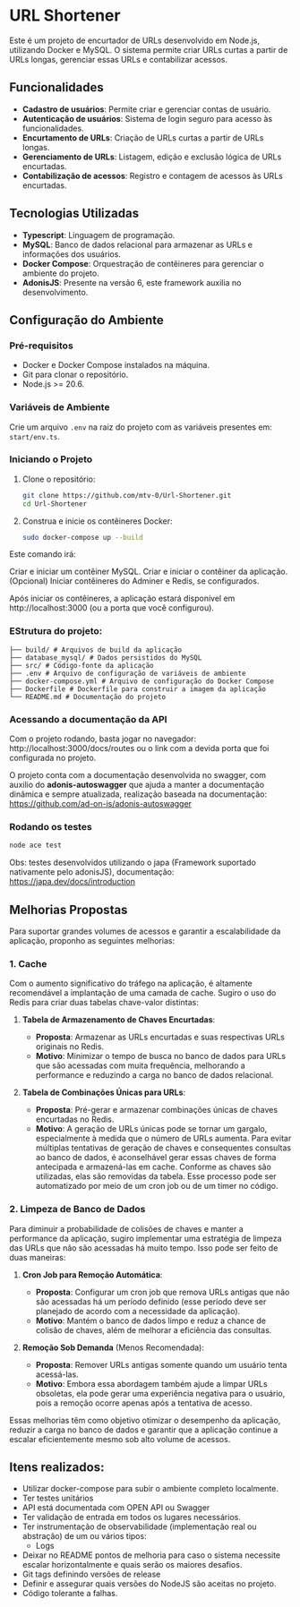 # URL Shortener

Este é um projeto de encurtador de URLs desenvolvido em Node.js, utilizando Docker e MySQL. O sistema permite criar URLs curtas a partir de URLs longas, gerenciar essas URLs e contabilizar acessos.

## Funcionalidades

- **Cadastro de usuários**: Permite criar e gerenciar contas de usuário.
- **Autenticação de usuários**: Sistema de login seguro para acesso às funcionalidades.
- **Encurtamento de URLs**: Criação de URLs curtas a partir de URLs longas.
- **Gerenciamento de URLs**: Listagem, edição e exclusão lógica de URLs encurtadas.
- **Contabilização de acessos**: Registro e contagem de acessos às URLs encurtadas.

## Tecnologias Utilizadas

- **Typescript**: Linguagem de programação.
- **MySQL**: Banco de dados relacional para armazenar as URLs e informações dos usuários.
- **Docker Compose**: Orquestração de contêineres para gerenciar o ambiente do projeto.
- **AdonisJS**: Presente na versão 6, este framework auxilia no desenvolvimento.

## Configuração do Ambiente

### Pré-requisitos

- Docker e Docker Compose instalados na máquina.
- Git para clonar o repositório.
- Node.js >= 20.6.

### Variáveis de Ambiente

Crie um arquivo `.env` na raiz do projeto com as variáveis presentes em: `start/env.ts`.

### Iniciando o Projeto

1. Clone o repositório:

   ```bash
   git clone https://github.com/mtv-0/Url-Shortener.git
   cd Url-Shortener
   ```

2. Construa e inicie os contêineres Docker:
   ```bash
   sudo docker-compose up --build
   ```

Este comando irá:

Criar e iniciar um contêiner MySQL.
Criar e iniciar o contêiner da aplicação.
(Opcional) Iniciar contêineres do Adminer e Redis, se configurados.

Após iniciar os contêineres, a aplicação estará disponível em http://localhost:3000 (ou a porta que você configurou).

### EStrutura do projeto:

```
├── build/ # Arquivos de build da aplicação
├── database_mysql/ # Dados persistidos do MySQL
├── src/ # Código-fonte da aplicação
├── .env # Arquivo de configuração de variáveis de ambiente
├── docker-compose.yml # Arquivo de configuração do Docker Compose
├── Dockerfile # Dockerfile para construir a imagem da aplicação
└── README.md # Documentação do projeto
```

### Acessando a documentação da API

Com o projeto rodando, basta jogar no navegador: http://localhost:3000/docs/routes ou o link com a devida porta que foi configurada no projeto.

O projeto conta com a documentação desenvolvida no swagger, com auxilio do **adonis-autoswagger** que ajuda a manter a documentação dinâmica e sempre atualizada, realização baseada na documentação: https://github.com/ad-on-is/adonis-autoswagger

### Rodando os testes

```bash
node ace test
```

Obs: testes desenvolvidos utilizando o japa (Framework suportado nativamente pelo adonisJS), documentação: https://japa.dev/docs/introduction

## Melhorias Propostas

Para suportar grandes volumes de acessos e garantir a escalabilidade da aplicação, proponho as seguintes melhorias:

### 1. Cache

Com o aumento significativo do tráfego na aplicação, é altamente recomendável a implantação de uma camada de cache. Sugiro o uso do Redis para criar duas tabelas chave-valor distintas:

1. **Tabela de Armazenamento de Chaves Encurtadas**:

   - **Proposta**: Armazenar as URLs encurtadas e suas respectivas URLs originais no Redis.
   - **Motivo**: Minimizar o tempo de busca no banco de dados para URLs que são acessadas com muita frequência, melhorando a performance e reduzindo a carga no banco de dados relacional.

2. **Tabela de Combinações Únicas para URLs**:
   - **Proposta**: Pré-gerar e armazenar combinações únicas de chaves encurtadas no Redis.
   - **Motivo**: A geração de URLs únicas pode se tornar um gargalo, especialmente à medida que o número de URLs aumenta. Para evitar múltiplas tentativas de geração de chaves e consequentes consultas ao banco de dados, é aconselhável gerar essas chaves de forma antecipada e armazená-las em cache. Conforme as chaves são utilizadas, elas são removidas da tabela. Esse processo pode ser automatizado por meio de um cron job ou de um timer no código.

### 2. Limpeza de Banco de Dados

Para diminuir a probabilidade de colisões de chaves e manter a performance da aplicação, sugiro implementar uma estratégia de limpeza das URLs que não são acessadas há muito tempo. Isso pode ser feito de duas maneiras:

1. **Cron Job para Remoção Automática**:

   - **Proposta**: Configurar um cron job que remova URLs antigas que não são acessadas há um período definido (esse período deve ser planejado de acordo com a necessidade da aplicação).
   - **Motivo**: Mantém o banco de dados limpo e reduz a chance de colisão de chaves, além de melhorar a eficiência das consultas.

2. **Remoção Sob Demanda** (Menos Recomendada):
   - **Proposta**: Remover URLs antigas somente quando um usuário tenta acessá-las.
   - **Motivo**: Embora essa abordagem também ajude a limpar URLs obsoletas, ela pode gerar uma experiência negativa para o usuário, pois a remoção ocorre apenas após a tentativa de acesso.

Essas melhorias têm como objetivo otimizar o desempenho da aplicação, reduzir a carga no banco de dados e garantir que a aplicação continue a escalar eficientemente mesmo sob alto volume de acessos.

## Itens realizados:

- Utilizar docker-compose para subir o ambiente completo localmente.
- Ter testes unitários
- API está documentada com OPEN API ou Swagger
- Ter validação de entrada em todos os lugares necessários.
- Ter instrumentação de observabilidade (implementação real ou abstração) de um ou vários tipos:
  - Logs
- Deixar no README pontos de melhoria para caso o sistema necessite escalar horizontalmente e quais serão os maiores desafios.
- Git tags definindo versões de release
- Definir e assegurar quais versões do NodeJS são aceitas no projeto.
- Código tolerante a falhas.
